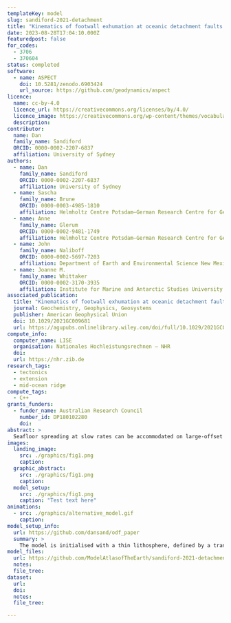 ```yaml
---
templateKey: model
slug: sandiford-2021-detachment
title: "Kinematics of footwall exhumation at oceanic detachment faults: solid‐block rotation and apparent unbending"
date: 2023-08-28T17:04:10.000Z
featuredpost: false
for_codes:
  - 3706
  - 370604
status: completed
software:
  - name: ASPECT
    doi: 10.5281/zenodo.6903424
    url_source: https://github.com/geodynamics/aspect
licence:
  name: cc-by-4.0
  licence_url: https://creativecommons.org/licenses/by/4.0/
  licence_image: https://creativecommons.org/wp-content/themes/vocabulary-theme/vocabulary/svg/cc/icons/cc-icons.svg#cc-logo
  description:
contributor:
  name: Dan
  family_name: Sandiford
  ORCID: 0000-0002-2207-6837
  affiliation: University of Sydney
authors:
  - name: Dan
    family_name: Sandiford
    ORCID: 0000-0002-2207-6837
    affiliation: University of Sydney
  - name: Sascha
    family_name: Brune
    ORCID: 0000-0003-4985-1810
    affiliation: Helmholtz Centre Potsdam—German Research Centre for Geosciences (GFZ)  Potsdam Germany
  - name: Anne
    family_name: Glerum
    ORCID: 0000-0002-9481-1749
    affiliation: Helmholtz Centre Potsdam—German Research Centre for Geosciences (GFZ)  Potsdam Germany
  - name: John
    family_name: Naliboff
    ORCID: 0000-0002-5697-7203
    affiliation: Department of Earth and Environmental Science New Mexico Institute of Mining and Technology  Socorro NM USA
  - name: Joanne M.
    family_name: Whittaker
    ORCID: 0000-0002-3170-3935
    affiliation: Institute for Marine and Antarctic Studies University of Tasmania  Hobart TAS Australia
associated_publication:
  title: "Kinematics of footwall exhumation at oceanic detachment faults: solid‐block rotation and apparent unbending"
  journal: Geochemistry, Geophysics, Geosystems
  publisher: American Geophysical Union
  doi: 10.1029/2021GC009681
  url: https://agupubs.onlinelibrary.wiley.com/doi/full/10.1029/2021GC009681
compute_info:
  computer_name: LISE
  organisation: Nationales Hochleistungsrechnen – NHR
  doi:
  url: https://nhr.zib.de
research_tags:
  - tectonics
  - extension
  - mid-ocean ridge
compute_tags:
  - C++
grants_funders:
  - funder_name: Australian Research Council
    number_id: DP180102280
    doi:
abstract: >
  Seafloor spreading at slow rates can be accommodated on large-offset oceanic detachment faults (ODFs), that exhume lower crustal and mantle rocks in footwall domes termed oceanic core complexes (OCCs). Footwall rocks experience large rotation during exhumation, yet important aspects of the kinematics—particularly the relative roles of solid-block rotation and flexure—are not clearly understood. Using a high-resolution numerical model, we explore the exhumation kinematics in the footwall beneath an emergent ODF/OCC. A key feature of the models is that footwall motion is dominated by solid-block rotation, accommodated by the nonplanar, concave-down fault interface. A consequence is that curvature measured along the ODF is representative of a neutral stress configuration, rather than a “bent” one. Instead, it is in the subsequent process of “apparent unbending” that significant flexural stresses are developed in the model footwall. The brittle strain associated with apparent unbending is produced dominantly in extension, beneath the OCC, consistent with earthquake clustering observed in the Trans-Atlantic Geotraverse at the Mid-Atlantic Ridge.
images:
  landing_image:
    src: ./graphics/fig1.png
    caption:
  graphic_abstract:
    src: ./graphics/fig1.png
    caption:
  model_setup:
    src: ./graphics/fig1.png
    caption: "Test text here"
animations:
  - src: ./graphics/alternative_model.gif
    caption:
model_setup_info:
  url: https://github.com/dansand/odf_paper
  summary: >
    The model is initialised with a thin lithosphere, defined by a transient cooling profile with a thermal age of 0.5 Myr in the center of the domain. The domain is 400 km wide and 100 km deep. The thermal profile ages outwardly in proportion to the applied spreading rate of 2 cm/yr (full rate), which is representative for slow ocean ridges in general. Uniform inflow at the bottom boundary balances the outward flux of material at the side boundaries. The model has a true free surface (Rose et al., 2017), and a diffusion process is applied to the surface topography in order to counteract strong mesh deformation. A simplification here is that the effect of the water column is ignored, i.e the detachment is modeled as sub-aerial. There is no compositional differentiation in the model (i.e. no crust/mantle). All parts of the domain are subject to the same constitutive model. The constitutive model incorporates viscous (dislocation creep), elastic and plastic (pseudo-brittle) deformation mechanisms, hereafter referred to as visco-elastic plastic (VEP) rheology, following the approach of Moresi et al. (2003). The advection-diffusion equation included an anomalously- high diffusivity (3e-6 m2s-1) intended as a paramaterization of the near axis cooling effect of hydrothermal circulation (cf. Lavier and Buck, 2002). As implemented here, the higher diffusivity applies thoughout the domain, rather than being localized at the ridge. The parameters chosen here result in ~10 km lithopshere at the ridge axis, which is in the range identified for ODF development. Due to the difference in diffusivity values in the initial conditions (1e-6), and temperature evolution equation (3e-6), the thermal structure is not in steady state; cooling of the off-axis lithosphere will occur.
model_files:
  url: https://github.com/ModelAtlasofTheEarth/sandiford-2021-detachment/model_files
  notes:
  file_tree:
dataset:
  url:
  doi:
  notes:
  file_tree:

---
```

